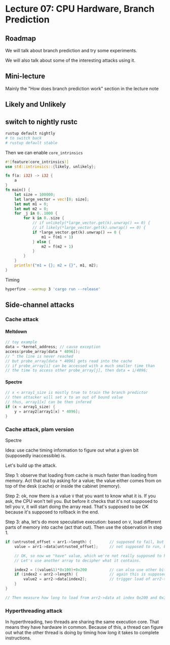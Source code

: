 # Lecture 07: CPU Hardware, Branch Prediction

## Roadmap

We will talk about branch prediction and try some experiments.

We will also talk about some of the interesting attacks using it.

## Mini-lecture

Mainly the "How does branch prediction work" section in the lecture note

## Likely and Unlikely

## switch to nightly rustc
```sh
rustup default nightly
# to switch back
# rustup default stable
```

Then we can enable `core_intrinsics`

```rust
#![feature(core_intrinsics)]
use std::intrinsics::{likely, unlikely};

fn f(a: i32) -> i32 {
    a
}
fn main() {
    let size = 100000;
    let large_vector = vec![0; size];
    let mut m1 = 0;
    let mut m2 = 0;
    for _j in 0..1000 {
        for k in 0..size {
            // if unlikely(*large_vector.get(k).unwrap() == 0) {
            // if likely(*large_vector.get(k).unwrap() == 0) {
            if *large_vector.get(k).unwrap() == 0 {
                m1 = f(m1 + 1)
            } else {
                m2 = f(m2 + 1)
            }
        }
    }
    println!("m1 = {}; m2 = {}", m1, m2);
}
```

Timing

```sh
hyperfine --warmup 3 'cargo run --release'
```

## Side-channel attacks

### Cache attack

#### Meltdown

```C
// toy example
data = *kernel_address; // cause exception
access(probe_array[data * 4096]);
// ^ the line is never reached
// but probe_array[data * 4096] gets read into the cache
// if probe_array[i] can be accessed with a much smaller time than
// the time to access other probe_array[j], then data = i/4096;
```

#### Spectre

```C
// x < array1_size is mostly true to train the branch predictor
// then attacker will set x to an out of bound value
// thus, array1[x] can be then infered
if (x < array1_size) {
    y = array2[array1[x] * 4096];
}
```

### Cache attack, plam version

Spectre

Idea: use cache timing information to figure out what a given bit (supposedly
inaccessible) is.

Let's build up the attack.

Step 1: observe that loading from cache is much faster than loading from memory.
Act that out by asking for a value; the value either comes from on top of the
desk (cache) or inside the cabinet (memory).

Step 2: ok, now there is a value `V` that you want to know what it is. If you
ask, the CPU won't tell you. But before it checks that it's not supposed to tell
you `V`, it will start doing the array read. That's supposed to be OK because
it's supposed to rollback in the end.

Step 3: aha, let's do more speculative execution: based on `V`, load different
parts of memory into cache (act that out). Then use the observation in step 1.

```C
if (untrusted_offset < arr1->length) {        // supposed to fail, but predicted true
    value = arr1->data[untrusted_offset];     // not supposed to run, but because of speculation, does actually load value (you're not supposed to see it)

    // OK, so now we "have" value, which we're not really supposed to have access to.
    // Let's use another array to decipher what it contains.

    index2 = ((value&1)*0x100)+0x200          // can also use other bits besides &1
    if (index2 < arr2->length) {              // again this is supposed to be false, and yet...
        value2 = arr2->data[index2];          // trigger load of arr2->data[0x200] if bit false, 0x300 if true
    }
}

// Then measure how long to load from arr2->data at index 0x200 and 0x300.
```

### Hyperthreading attack

In hyperthreading, two threads are sharing the same execution core. That means
they have hardware in common. Because of this, a thread can figure out what the
other thread is doing by timing how long it takes to complete instructions.

